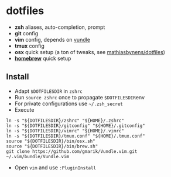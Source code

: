 dotfiles
========

* **zsh** aliases, auto-completion, prompt
* **git** config
* **vim** config, depends on [vundle](https://github.com/gmarik/Vundle.vim)
* **tmux** config
* **osx** quick setup (a ton of tweaks, see [mathiasbynens/dotfiles](https://github.com/mathiasbynens/dotfiles))
* **[homebrew](http://brew.sh)** quick setup

Install
-------

* Adapt `$DOTFILESDIR` in `zshrc`
* Run `source zshrc` once to propagate `$DOTFILESDIR`env
* For private configurations use `~/.zsh_secret`
* Execute

```
ln -s "${DOTFILESDIR}/zshrc" "${HOME}/.zshrc" 
ln -s "${DOTFILESDIR}/gitconfig" "${HOME}/.gitconfig" 
ln -s "${DOTFILESDIR}/vimrc" "${HOME}/.vimrc" 
ln -s "${DOTFILESDIR}/tmux.conf" "${HOME}/.tmux.conf" 
source "${DOTFILESDIR}/bin/osx.sh"
source "${DOTFILESDIR}/bin/brew.sh"
git clone https://github.com/gmarik/Vundle.vim.git ~/.vim/bundle/Vundle.vim
```

* Open `vim` and use `:PluginInstall`
